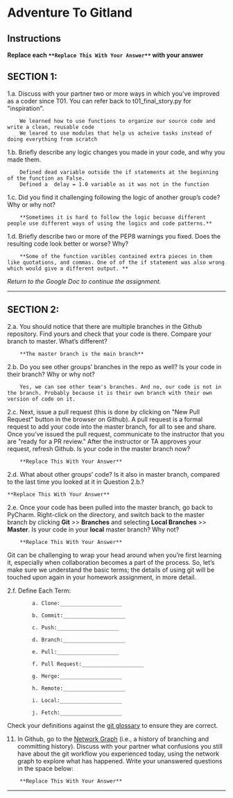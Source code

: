 # Adventure To Gitland

## Instructions

**Replace each `**Replace This With Your Answer**` with your answer**


## SECTION 1:

1.a. Discuss with your partner two or more ways in which you've improved as a coder since T01. You can refer back to t01_final_story.py for "inspiration".

```        
    We learned how to use functions to organize our source code and write a clean, reusable code
    We leared to use modules that help us acheive tasks instead of doing everything from scratch
```


1.b. Briefly describe any logic changes you made in your code, and why you made them.

```
    Defined dead variable outside the if statements at the beginning of the function as False.
    Defined a  delay = 1.0 variable as it was not in the function
```


1.c. Did you find it challenging following the logic of another group’s code? Why or why not?

```
    **Sometimes it is hard to follow the logic becuase different people use different ways of using the logics and code patterns.**
```


1.d. Briefly describe two or more of the PEP8 warnings you fixed. Does the resulting code look better or worse? Why?

```
    **Some of the function varibles contained extra pieces in them like quotations, and commas. One of of the if statement was also wrong which would give a different output. **
```

_Return to the Google Doc to continue the assignment._
___

## SECTION 2:

2.a. You should notice that there are multiple branches in the Github repository. Find yours and check that your code is there. 
     Compare your branch to master. What’s different?

```        
    **The master branch is the main branch**
```


2.b. Do you see other groups’ branches in the repo as well? Is your code in their branch? Why or why not?

```        
    Yes, we can see other team's branches. And no, our code is not in the branch. Probably because it is their own branch with their own version of code on it.
```


2.c. Next, issue a pull request (this is done by clicking on "New Pull Request" button in the browser on Github). 
     A pull request is a formal request to add your code into the master branch, for all to see and share. 
     Once you’ve issued the pull request, communicate to the instructor that you are "ready for a PR review."
     After the instructor or TA approves your request, refresh Github. 
     Is your code in the master branch now? 

```
    **Replace This With Your Answer**
```


2.d. What about other groups’ code? Is it also in master branch, compared to the last time you looked at it in Question 2.b.?

```
**Replace This With Your Answer**
```


2.e. Once your code has been pulled into the master branch, go back to PyCharm. 
     Right-click on the directory, and switch back to the master branch by clicking 
     **Git** >> **Branches** and selecting **Local Branches** >> **Master**.
     Is your code in your **local** master branch? Why not?

```
    **Replace This With Your Answer**
```

Git can be challenging to wrap your head around when you’re first learning it, 
especially when collaboration becomes a part of the process. 
So, let’s make sure we understand the basic terms; 
the details of using git will be touched upon again in your homework assignment, in more detail. 

2.f. Define Each Term:
```
        a. Clone:____________________

        b. Commit:____________________

        c. Push:____________________

        d. Branch:____________________

        e. Pull:____________________

        f. Pull Request:____________________

        g. Merge:____________________

        h. Remote:____________________

        i. Local:____________________

        j. Fetch:____________________
```

Check your definitions against the [git glossary](https://help.github.com/articles/github-glossary/) to ensure they are correct.

11. In Github, go to the [Network Graph](https://github.com/Berea-College-CSC-226/t04-master/network) (i.e., a history of branching and committing history). 
    Discuss with your partner what confusions you still have about the git workflow you experienced today, 
    using the network graph to explore what has happened. Write your unanswered questions in the space below:

```
    **Replace This With Your Answer**
```

---